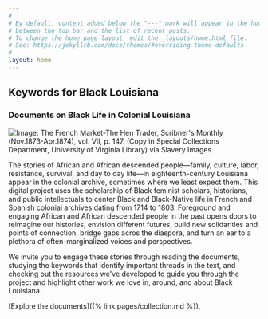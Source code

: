 ```yaml
---
#
# By default, content added below the "---" mark will appear in the home page
# between the top bar and the list of recent posts.
# To change the home page layout, edit the _layouts/home.html file.
# See: https://jekyllrb.com/docs/themes/#overriding-theme-defaults
#
layout: home
---
```


## Keywords for Black Louisiana
### Documents on Black Life in Colonial Louisiana

![Image: The French Market-The Hen Trader, Scribner's Monthly (Nov.1873-Apr.1874), vol. VII, p. 147. (Copy in Special Collections Department, University of Virginia Library) via [Slavery Images](http://slaveryimages.org/s/slaveryimages/item/754)](assets/figures/poultry+vendor.png)

The stories of African and African descended people—family, culture, labor, resistance, survival, and day to day life—in eighteenth-century Louisiana appear in the colonial archive, sometimes where we least expect them. This digital project uses the scholarship of Black feminist scholars, historians, and public intellectuals to center Black and Black-Native life in French and Spanish colonial archives dating from 1714 to 1803. Foreground and engaging African and African descended people in the past opens doors to reimagine our histories, envision different futures, build new solidarities and points of connection, bridge gaps acros the diaspora, and turn an ear to a plethora of often-marginalized voices and perspectives.

We invite you to engage these stories through reading the documents, studying the keywords that identify important threads in the text, and checking out the resources we've developed to guide you through the project and highlight other work we love in, around, and about Black Louisiana.  

[Explore the documents]({% link pages/collection.md %}).